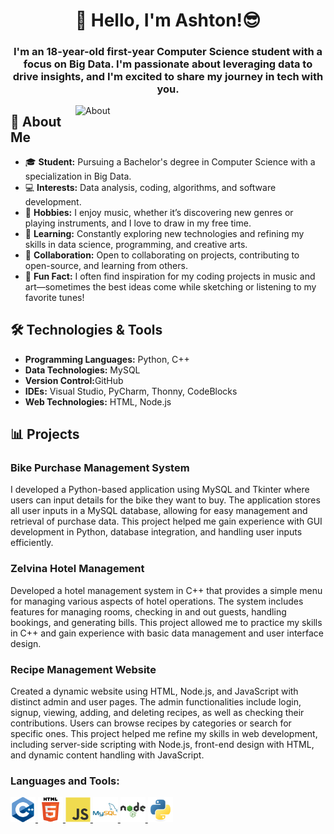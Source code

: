 <h1 align="center">👋 Hello, I'm Ashton!😎</h1>
<h3 align="center">I'm an 18-year-old first-year Computer Science student with a focus on Big Data. I'm passionate about leveraging data to drive insights, and I'm excited to share my journey in tech with you.</h3>

<img align="right" alt="About" width="400" src="https://cdn.dribbble.com/users/926537/screenshots/4502924/python-2.gif">

<h2>🚀 About Me</h2>

<ul>
  <li>🎓 <strong>Student:</strong> Pursuing a Bachelor's degree in Computer Science with a specialization in Big Data.</li>
  <li>💻 <strong>Interests:</strong> Data analysis, coding, algorithms, and software development.</li>
  <li>🎵 <strong>Hobbies:</strong> I enjoy music, whether it’s discovering new genres or playing instruments, and I love to draw in my free time.</li>
  <li>🌱 <strong>Learning:</strong> Constantly exploring new technologies and refining my skills in data science, programming, and creative arts.</li>
  <li>🤝 <strong>Collaboration:</strong> Open to collaborating on projects, contributing to open-source, and learning from others.</li>
  <li>🎉 <strong>Fun Fact:</strong> I often find inspiration for my coding projects in music and art—sometimes the best ideas come while sketching or listening to my favorite tunes!</li>
</ul>

<h2>🛠️ Technologies & Tools</h2>

<ul>
<li><strong>Programming Languages:</strong> Python, C++</li>
<li><strong>Data Technologies:</strong> MySQL</li>
<li><strong>Version Control:</strong>GitHub</li>
<li><strong>IDEs:</strong> Visual Studio, PyCharm, Thonny, CodeBlocks</li>
<li><strong>Web Technologies:</strong> HTML, Node.js</li>
</ul>

<h2>📊 Projects</h2>

<h3><strong>Bike Purchase Management System</strong></h3>
<p>I developed a Python-based application using MySQL and Tkinter where users can input details for the bike they want to buy. The application stores all user inputs in a MySQL database, allowing for easy management and retrieval of purchase data. This project helped me gain experience with GUI development in Python, database integration, and handling user inputs efficiently.</p>

<h3><strong>Zelvina Hotel Management</strong></h3>
<p>Developed a hotel management system in C++ that provides a simple menu for managing various aspects of hotel operations. The system includes features for managing rooms, checking in and out guests, handling bookings, and generating bills. This project allowed me to practice my skills in C++ and gain experience with basic data management and user interface design.</p>

<h3><strong>Recipe Management Website</strong></h3>
<p>Created a dynamic website using HTML, Node.js, and JavaScript with distinct admin and user pages. The admin functionalities include login, signup, viewing, adding, and deleting recipes, as well as checking their contributions. Users can browse recipes by categories or search for specific ones. This project helped me refine my skills in web development, including server-side scripting with Node.js, front-end design with HTML, and dynamic content handling with JavaScript.</p>



<h3 align="left">Languages and Tools:</h3>
<p align="left"> <a href="https://www.w3schools.com/cpp/" target="_blank" rel="noreferrer"> <img src="https://raw.githubusercontent.com/devicons/devicon/master/icons/cplusplus/cplusplus-original.svg" alt="cplusplus" width="40" height="40"/> </a> <a href="https://www.w3.org/html/" target="_blank" rel="noreferrer"> <img src="https://raw.githubusercontent.com/devicons/devicon/master/icons/html5/html5-original-wordmark.svg" alt="html5" width="40" height="40"/> </a> <a href="https://developer.mozilla.org/en-US/docs/Web/JavaScript" target="_blank" rel="noreferrer"> <img src="https://raw.githubusercontent.com/devicons/devicon/master/icons/javascript/javascript-original.svg" alt="javascript" width="40" height="40"/> </a> <a href="https://www.mysql.com/" target="_blank" rel="noreferrer"> <img src="https://raw.githubusercontent.com/devicons/devicon/master/icons/mysql/mysql-original-wordmark.svg" alt="mysql" width="40" height="40"/> </a> <a href="https://nodejs.org" target="_blank" rel="noreferrer"> <img src="https://raw.githubusercontent.com/devicons/devicon/master/icons/nodejs/nodejs-original-wordmark.svg" alt="nodejs" width="40" height="40"/> </a> <a href="https://www.python.org" target="_blank" rel="noreferrer"> <img src="https://raw.githubusercontent.com/devicons/devicon/master/icons/python/python-original.svg" alt="python" width="40" height="40"/> </a> </p>
